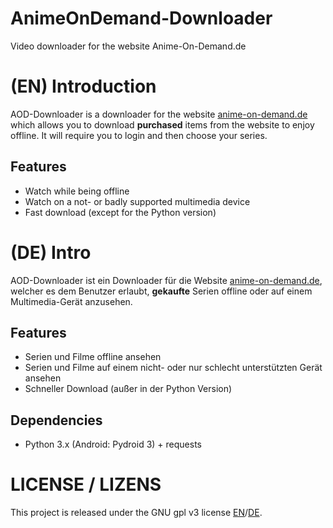 # AnimeOnDemand-Downloader
Video downloader for the website Anime-On-Demand.de

# (EN) Introduction
AOD-Downloader is a downloader for the website [anime-on-demand.de](https://anime-on-demand.de) which allows you to download **purchased** items from the website to enjoy offline. It will require you to login and then choose your series.

## Features
- Watch while being offline
- Watch on a not- or badly supported multimedia device
- Fast download (except for the Python version)

# (DE) Intro
AOD-Downloader ist ein Downloader für die Website [anime-on-demand.de](https://anime-on-demand.de), welcher es dem Benutzer erlaubt, **gekaufte** Serien offline oder auf einem Multimedia-Gerät anzusehen.

## Features
- Serien und Filme offline ansehen
- Serien und Filme auf einem nicht- oder nur schlecht unterstützten Gerät ansehen
- Schneller Download (außer in der Python Version)

## Dependencies
- Python 3.x (Android: Pydroid 3) + requests

# LICENSE / LIZENS
This project is released under the GNU gpl v3 license
[EN](https://www.gnu.org/licenses/gpl-3.0.en.html)/[DE](https://www.gnu.org/licenses/gpl-3.0.de.html). 
